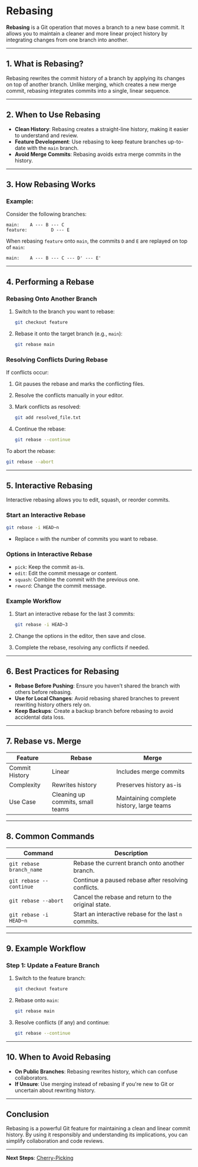 # Rebasing

**Rebasing** is a Git operation that moves a branch to a new base commit. It allows you to maintain a cleaner and more linear project history by integrating changes from one branch into another.

---

## 1. **What is Rebasing?**

Rebasing rewrites the commit history of a branch by applying its changes on top of another branch. Unlike merging, which creates a new merge commit, rebasing integrates commits into a single, linear sequence.

---

## 2. **When to Use Rebasing**

- **Clean History**: Rebasing creates a straight-line history, making it easier to understand and review.
- **Feature Development**: Use rebasing to keep feature branches up-to-date with the `main` branch.
- **Avoid Merge Commits**: Rebasing avoids extra merge commits in the history.

---

## 3. **How Rebasing Works**

### Example:
Consider the following branches:

```
main:    A --- B --- C
feature:         D --- E
```

When rebasing `feature` onto `main`, the commits `D` and `E` are replayed on top of `main`:

```
main:    A --- B --- C --- D' --- E'
```

---

## 4. **Performing a Rebase**

### Rebasing Onto Another Branch
1. Switch to the branch you want to rebase:
   ```bash
   git checkout feature
   ```

2. Rebase it onto the target branch (e.g., `main`):
   ```bash
   git rebase main
   ```

### Resolving Conflicts During Rebase
If conflicts occur:
1. Git pauses the rebase and marks the conflicting files.
2. Resolve the conflicts manually in your editor.
3. Mark conflicts as resolved:
   ```bash
   git add resolved_file.txt
   ```

4. Continue the rebase:
   ```bash
   git rebase --continue
   ```

To abort the rebase:
```bash
git rebase --abort
```

---

## 5. **Interactive Rebasing**

Interactive rebasing allows you to edit, squash, or reorder commits.

### Start an Interactive Rebase
```bash
git rebase -i HEAD~n
```
- Replace `n` with the number of commits you want to rebase.

### Options in Interactive Rebase
- `pick`: Keep the commit as-is.
- `edit`: Edit the commit message or content.
- `squash`: Combine the commit with the previous one.
- `reword`: Change the commit message.

### Example Workflow
1. Start an interactive rebase for the last 3 commits:
   ```bash
   git rebase -i HEAD~3
   ```

2. Change the options in the editor, then save and close.

3. Complete the rebase, resolving any conflicts if needed.

---

## 6. **Best Practices for Rebasing**

- **Rebase Before Pushing**: Ensure you haven’t shared the branch with others before rebasing.
- **Use for Local Changes**: Avoid rebasing shared branches to prevent rewriting history others rely on.
- **Keep Backups**: Create a backup branch before rebasing to avoid accidental data loss.

---

## 7. **Rebase vs. Merge**

| Feature           | Rebase                           | Merge                            |
|-------------------|----------------------------------|----------------------------------|
| Commit History    | Linear                          | Includes merge commits           |
| Complexity        | Rewrites history                | Preserves history as-is          |
| Use Case          | Cleaning up commits, small teams| Maintaining complete history, large teams|

---

## 8. **Common Commands**

| Command                          | Description                                       |
|----------------------------------|---------------------------------------------------|
| `git rebase branch_name`         | Rebase the current branch onto another branch.    |
| `git rebase --continue`          | Continue a paused rebase after resolving conflicts.|
| `git rebase --abort`             | Cancel the rebase and return to the original state.|
| `git rebase -i HEAD~n`           | Start an interactive rebase for the last `n` commits.|

---

## 9. **Example Workflow**

### Step 1: Update a Feature Branch
1. Switch to the feature branch:
   ```bash
   git checkout feature
   ```

2. Rebase onto `main`:
   ```bash
   git rebase main
   ```

3. Resolve conflicts (if any) and continue:
   ```bash
   git rebase --continue
   ```

---

## 10. **When to Avoid Rebasing**

- **On Public Branches**: Rebasing rewrites history, which can confuse collaborators.
- **If Unsure**: Use merging instead of rebasing if you're new to Git or uncertain about rewriting history.

---

## Conclusion

Rebasing is a powerful Git feature for maintaining a clean and linear commit history. By using it responsibly and understanding its implications, you can simplify collaboration and code reviews.

---

**Next Steps**: [Cherry-Picking](./2.%20Cherry-Picking.md)
